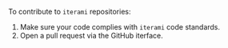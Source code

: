 To contribute to `iterami` repositories:
1. Make sure your code complies with `iterami` code standards.
2. Open a pull request via the GitHub iterface.
